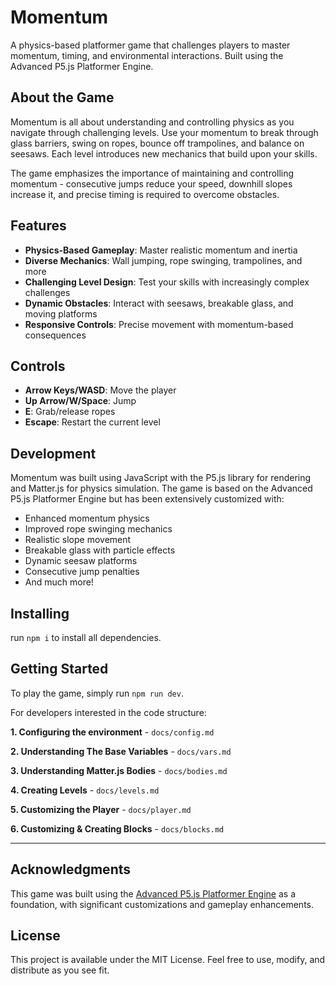 # Momentum

A physics-based platformer game that challenges players to master momentum, timing, and environmental interactions. Built using the Advanced P5.js Platformer Engine.

## About the Game

Momentum is all about understanding and controlling physics as you navigate through challenging levels. Use your momentum to break through glass barriers, swing on ropes, bounce off trampolines, and balance on seesaws. Each level introduces new mechanics that build upon your skills.

The game emphasizes the importance of maintaining and controlling momentum - consecutive jumps reduce your speed, downhill slopes increase it, and precise timing is required to overcome obstacles.

## Features

- **Physics-Based Gameplay**: Master realistic momentum and inertia
- **Diverse Mechanics**: Wall jumping, rope swinging, trampolines, and more
- **Challenging Level Design**: Test your skills with increasingly complex challenges
- **Dynamic Obstacles**: Interact with seesaws, breakable glass, and moving platforms
- **Responsive Controls**: Precise movement with momentum-based consequences

## Controls

- **Arrow Keys/WASD**: Move the player
- **Up Arrow/W/Space**: Jump
- **E**: Grab/release ropes
- **Escape**: Restart the current level

## Development

Momentum was built using JavaScript with the P5.js library for rendering and Matter.js for physics simulation. The game is based on the Advanced P5.js Platformer Engine but has been extensively customized with:

- Enhanced momentum physics
- Improved rope swinging mechanics
- Realistic slope movement
- Breakable glass with particle effects
- Dynamic seesaw platforms
- Consecutive jump penalties
- And much more!

## Installing

run `npm i` to install all dependencies.

## Getting Started

To play the game, simply run `npm run dev`.

For developers interested in the code structure:

**1. Configuring the environment** - `docs/config.md`

**2. Understanding The Base Variables** - `docs/vars.md`

**3. Understanding Matter.js Bodies** - `docs/bodies.md`

**4. Creating Levels** - `docs/levels.md`

**5. Customizing the Player** - `docs/player.md`

**6. Customizing & Creating Blocks** - `docs/blocks.md`

---

## Acknowledgments

This game was built using the [Advanced P5.js Platformer Engine](https://github.com/username/Advanced-P5js-Platformer-Engine) as a foundation, with significant customizations and gameplay enhancements.

## License

This project is available under the MIT License. Feel free to use, modify, and distribute as you see fit.